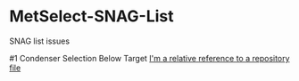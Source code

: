 # MetSelect-SNAG-List
SNAG list issues 

#1 Condenser Selection Below Target
[I'm a relative reference to a repository file](../SNAG_1.md)
